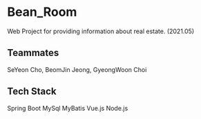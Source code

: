 # Bean_Room
Web Project for providing information about real estate. (2021.05)

## Teammates
SeYeon Cho, BeomJin Jeong, GyeongWoon Choi

## Tech Stack
Spring Boot
MySql
MyBatis
Vue.js
Node.js
